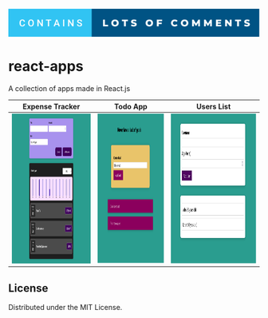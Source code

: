 ![forthebadge](screenshots/badge.svg)

# react-apps

A collection of apps made in React.js

|                                 Expense Tracker                                 |                             Todo App                              |                              Users List                               |
| :-----------------------------------------------------------------------------: | :---------------------------------------------------------------: | :-------------------------------------------------------------------: |
| <img src="screenshots/expensetracker.png" alt="Expense Tracker" height="300" /> | <img src="screenshots/todoapp.png" alt="Todo App" height="300" /> | <img src="screenshots/userslist.png" alt="Users List" height="300" /> |

<!-- LICENSE -->

## License

Distributed under the MIT License.
